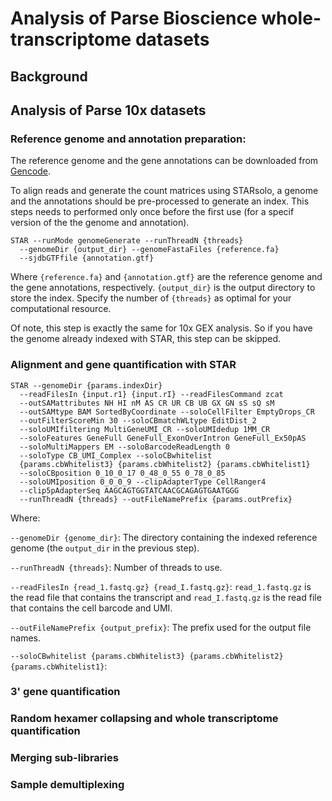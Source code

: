 # Analysis of Parse Bioscience whole-transcriptome datasets

## Background

## Analysis of Parse 10x datasets
### Reference genome and annotation preparation:
The reference genome and the gene annotations can be downloaded from
[Gencode](https://www.gencodegenes.org/). 

To align reads and generate the count matrices using STARsolo, a genome
and the annotations should be pre-processed to generate an index. This
steps needs to performed only once before the first use (for a specif
version of the the genome and annotation).  

```
STAR --runMode genomeGenerate --runThreadN {threads} 
  --genomeDir {output_dir} --genomeFastaFiles {reference.fa} 
  --sjdbGTFfile {annotation.gtf}
```

Where `{reference.fa}` and `{annotation.gtf}` are the reference genome
and the gene annotations, respectively. `{output_dir}` is the output
directory to store the index. Specify the number of `{threads}` as
optimal for your computational resource.

Of note, this step is exactly the same for 10x GEX analysis. So if you
have the genome already indexed with STAR, this step can be skipped.


### Alignment and gene quantification with STAR

```
STAR --genomeDir {params.indexDir} 
  --readFilesIn {input.r1} {input.rI} --readFilesCommand zcat
  --outSAMattributes NH HI nM AS CR UR CB UB GX GN sS sQ sM
  --outSAMtype BAM SortedByCoordinate --soloCellFilter EmptyDrops_CR
  --outFilterScoreMin 30 --soloCBmatchWLtype EditDist_2
  --soloUMIfiltering MultiGeneUMI_CR --soloUMIdedup 1MM_CR
  --soloFeatures GeneFull GeneFull_ExonOverIntron GeneFull_Ex50pAS
  --soloMultiMappers EM --soloBarcodeReadLength 0
  --soloType CB_UMI_Complex --soloCBwhitelist
  {params.cbWhitelist3} {params.cbWhitelist2} {params.cbWhitelist1}
  --soloCBposition 0_10_0_17 0_48_0_55 0_78_0_85
  --soloUMIposition 0_0_0_9 --clipAdapterType CellRanger4
  --clip5pAdapterSeq AAGCAGTGGTATCAACGCAGAGTGAATGGG
  --runThreadN {threads} --outFileNamePrefix {params.outPrefix}
```

Where:

`--genomeDir {genome_dir}`: The directory containing the indexed
reference genome (the `output_dir` in the previous step). 

`--runThreadN {threads}`: Number of threads to use. 

`--readFilesIn {read_1.fastq.gz} {read_I.fastq.gz}`: `read_1.fastq.gz`
is the read file that contains the transcript and `read_I.fastq.gz` is
the read file that contains the cell barcode and UMI.

`--outFileNamePrefix {output_prefix}`: The prefix used for the output
file names.

`--soloCBwhitelist {params.cbWhitelist3} {params.cbWhitelist2} {params.cbWhitelist1}`:

 
### 3' gene quantification

### Random hexamer collapsing and whole transcriptome quantification

### Merging sub-libraries

### Sample demultiplexing 
